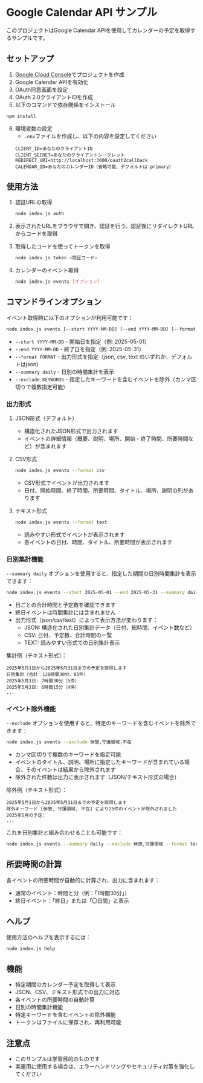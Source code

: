 # Google Calendar API サンプル

このプロジェクトはGoogle Calendar APIを使用してカレンダーの予定を取得するサンプルです。

## セットアップ

1. [Google Cloud Console](https://console.cloud.google.com/)でプロジェクトを作成
2. Google Calendar APIを有効化
3. OAuth同意画面を設定
4. OAuth 2.0クライアントIDを作成
5. 以下のコマンドで依存関係をインストール

```bash
npm install
```

6. 環境変数の設定
   - `.env`ファイルを作成し、以下の内容を設定してください
   ```
   CLIENT_ID=あなたのクライアントID
   CLIENT_SECRET=あなたのクライアントシークレット
   REDIRECT_URI=http://localhost:3000/oauth2callback
   CALENDAR_ID=あなたのカレンダーID（省略可能、デフォルトは primary）
   ```

## 使用方法

1. 認証URLの取得
   ```bash
   node index.js auth
   ```

2. 表示されたURLをブラウザで開き、認証を行う。認証後にリダイレクトURLからコードを取得

3. 取得したコードを使ってトークンを取得
   ```bash
   node index.js token <認証コード>
   ```

4. カレンダーのイベント取得
   ```bash
   node index.js events [オプション]
   ```

## コマンドラインオプション

イベント取得時に以下のオプションが利用可能です：

```bash
node index.js events [--start YYYY-MM-DD] [--end YYYY-MM-DD] [--format json|csv|text] [--summary daily] [--exclude keyword1,keyword2,...]
```

- `--start YYYY-MM-DD` - 開始日を指定（例: 2025-05-01）
- `--end YYYY-MM-DD` - 終了日を指定（例: 2025-05-31）
- `--format FORMAT` - 出力形式を指定（json, csv, text のいずれか、デフォルトはjson）
- `--summary daily` - 日別の時間集計を表示
- `--exclude KEYWORDS` - 指定したキーワードを含むイベントを除外（カンマ区切りで複数指定可能）

### 出力形式

1. JSON形式（デフォルト）
   - 構造化されたJSON形式で出力されます
   - イベントの詳細情報（概要、説明、場所、開始・終了時間、所要時間など）が含まれます

2. CSV形式
   ```bash
   node index.js events --format csv
   ```
   - CSV形式でイベントが出力されます
   - 日付、開始時間、終了時間、所要時間、タイトル、場所、説明の列があります

3. テキスト形式
   ```bash
   node index.js events --format text
   ```
   - 読みやすい形式でイベントが表示されます
   - 各イベントの日付、時間、タイトル、所要時間が表示されます

### 日別集計機能

`--summary daily` オプションを使用すると、指定した期間の日別時間集計を表示できます：

```bash
node index.js events --start 2025-05-01 --end 2025-05-31 --summary daily --format text
```

- 日ごとの合計時間と予定数を確認できます
- 終日イベントは時間集計には含まれません
- 出力形式（json/csv/text）によって表示方法が変わります：
  - JSON: 構造化された日別集計データ（日付、総時間、イベント数など）
  - CSV: 日付、予定数、合計時間の一覧
  - TEXT: 読みやすい形式での日別集計表示

集計例（テキスト形式）：
```
2025年5月1日から2025年5月31日までの予定を取得します
日別集計（合計：120時間30分、85件）
2025年5月1日: 7時間30分（5件）
2025年5月2日: 6時間15分（4件）
...
```

### イベント除外機能

`--exclude` オプションを使用すると、特定のキーワードを含むイベントを除外できます：

```bash
node index.js events --exclude 休憩,守護領域,不在
```

- カンマ区切りで複数のキーワードを指定可能
- イベントのタイトル、説明、場所に指定したキーワードが含まれている場合、そのイベントは結果から除外されます
- 除外された件数は出力に表示されます（JSON/テキスト形式の場合）

除外例（テキスト形式）：
```
2025年5月1日から2025年5月31日までの予定を取得します
除外キーワード [休憩, 守護領域, 不在] により25件のイベントが除外されました
2025年5月の予定:
...
```

これを日別集計と組み合わせることも可能です：

```bash
node index.js events --summary daily --exclude 休憩,守護領域 --format text
```

## 所要時間の計算

各イベントの所要時間が自動的に計算され、出力に含まれます：
- 通常のイベント：時間と分（例：「1時間30分」）
- 終日イベント：「終日」または「〇日間」と表示

## ヘルプ

使用方法のヘルプを表示するには：

```bash
node index.js help
```

## 機能

- 特定期間のカレンダー予定を取得して表示
- JSON、CSV、テキスト形式での出力に対応
- 各イベントの所要時間の自動計算
- 日別の時間集計機能
- 特定キーワードを含むイベントの除外機能
- トークンはファイルに保存され、再利用可能

## 注意点

- このサンプルは学習目的のものです
- 実運用に使用する場合は、エラーハンドリングやセキュリティ対策を強化してください 